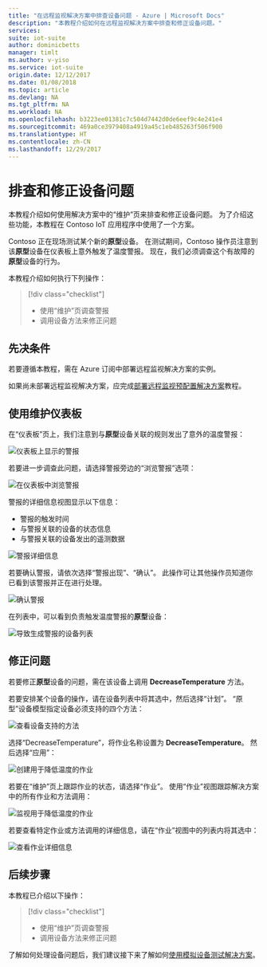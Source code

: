 ```yaml
---
title: "在远程监视解决方案中排查设备问题 - Azure | Microsoft Docs"
description: "本教程介绍如何在远程监视解决方案中排查和修正设备问题。"
services: 
suite: iot-suite
author: dominicbetts
manager: timlt
ms.author: v-yiso
ms.service: iot-suite
origin.date: 12/12/2017
ms.date: 01/08/2018
ms.topic: article
ms.devlang: NA
ms.tgt_pltfrm: NA
ms.workload: NA
ms.openlocfilehash: b3223ee01381c7c504d7442d0de6eef9c4e241e4
ms.sourcegitcommit: 469a0ce3979408a4919a45c1eb485263f506f900
ms.translationtype: HT
ms.contentlocale: zh-CN
ms.lasthandoff: 12/29/2017
---
```

# <a name="troubleshoot-and-remediate-device-issues"></a>排查和修正设备问题

本教程介绍如何使用解决方案中的“维护”页来排查和修正设备问题。 为了介绍这些功能，本教程在 Contoso IoT 应用程序中使用了一个方案。

Contoso 正在现场测试某个新的**原型**设备。 在测试期间，Contoso 操作员注意到该**原型**设备在仪表板上意外触发了温度警报。 现在，我们必须调查这个有故障的**原型**设备的行为。

本教程介绍如何执行下列操作：

>[!div class="checklist"]
> * 使用“维护”页调查警报
> * 调用设备方法来修正问题

## <a name="prerequisites"></a>先决条件

若要遵循本教程，需在 Azure 订阅中部署远程监视解决方案的实例。

如果尚未部署远程监视解决方案，应完成[部署远程监视预配置解决方案](iot-suite-remote-monitoring-deploy.md)教程。

## <a name="use-the-maintenance-dashboard"></a>使用维护仪表板

在“仪表板”页上，我们注意到与**原型**设备关联的规则发出了意外的温度警报：

![仪表板上显示的警报](./media/iot-suite-remote-monitoring-maintain/dashboardalarm.png)

若要进一步调查此问题，请选择警报旁边的“浏览警报”选项：

![在仪表板中浏览警报](./media/iot-suite-remote-monitoring-maintain/dashboardexplorealarm.png)

警报的详细信息视图显示以下信息：

* 警报的触发时间
* 与警报关联的设备的状态信息
* 与警报关联的设备发出的遥测数据

![警报详细信息](./media/iot-suite-remote-monitoring-maintain/maintenancealarmdetail.png)

若要确认警报，请依次选择“警报出现”、“确认”。 此操作可让其他操作员知道你已看到该警报并正在进行处理。

![确认警报](./media/iot-suite-remote-monitoring-maintain/maintenanceacknowledge.png)

在列表中，可以看到负责触发温度警报的**原型**设备：

![导致生成警报的设备列表](./media/iot-suite-remote-monitoring-maintain/maintenanceresponsibledevice.png)

## <a name="remediate-the-issue"></a>修正问题

若要修正**原型**设备的问题，需在该设备上调用 **DecreaseTemperature** 方法。

若要安排某个设备的操作，请在设备列表中将其选中，然后选择“计划”。 “原型”设备模型指定设备必须支持的四个方法：

![查看设备支持的方法](./media/iot-suite-remote-monitoring-maintain/maintenancemethods.png)

选择“DecreaseTemperature”，将作业名称设置为 **DecreaseTemperature**。 然后选择“应用”：

![创建用于降低温度的作业](./media/iot-suite-remote-monitoring-maintain/maintenancecreatejob.png)

若要在“维护”页上跟踪作业的状态，请选择“作业”。 使用“作业”视图跟踪解决方案中的所有作业和方法调用：

![监视用于降低温度的作业](./media/iot-suite-remote-monitoring-maintain/maintenancerunningjob.png)

若要查看特定作业或方法调用的详细信息，请在“作业”视图中的列表内将其选中：

![查看作业详细信息](./media/iot-suite-remote-monitoring-maintain/maintenancejobdetail.png)

## <a name="next-steps"></a>后续步骤

本教程已介绍以下操作：

<!-- Repeat task list from intro -->
>[!div class="checklist"]
> * 使用“维护”页调查警报
> * 调用设备方法来修正问题

了解如何处理设备问题后，我们建议接下来了解如何[使用模拟设备测试解决方案](iot-suite-remote-monitoring-test.md)。

<!-- Next tutorials in the sequence -->